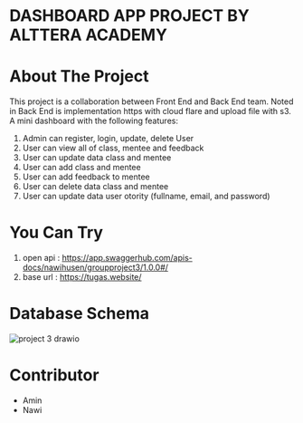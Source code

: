 # DASHBOARD APP PROJECT BY ALTTERA ACADEMY

# About The Project

This project is a collaboration between Front End and Back End team.
Noted in Back End is implementation https with cloud flare and upload file with s3.
A mini dashboard with the following features:
1. Admin can register, login, update, delete User
2. User can view all of class, mentee and feedback 
3. User can update data class and mentee
3. User can add class and mentee 
4. User can add feedback to mentee
5. User can delete data class and mentee
6. User can update data user otority (fullname, email, and password)

# You Can Try 
1. open api : https://app.swaggerhub.com/apis-docs/nawihusen/groupproject3/1.0.0#/
2. base url : https://tugas.website/

# Database Schema
![project 3 drawio](https://user-images.githubusercontent.com/110234595/191723544-16dba9c2-9177-489f-bd3d-89b65d4490a5.png)


# Contributor
- Amin
- Nawi




